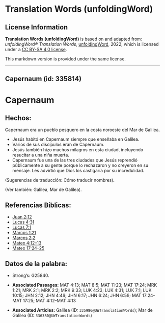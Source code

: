 # Translation Words (unfoldingWord)

## License Information

**Translation Words (unfoldingWord)** is based on and adapted from: _unfoldingWord® Translation Words_, [unfoldingWord](https://unfoldingword.org/utw), 2022, which is licensed under a [CC BY-SA 4.0 license](https://creativecommons.org/licenses/by-sa/4.0/legalcode.en).

This markdown version is provided under the same license.



--------------------------------

## Capernaum (id: 335814)

Capernaum
=========

Hechos:
-------

Capernaum era un pueblo pesquero en la costa noroeste del Mar de Galilea.

* Jesús habitó en Capernaum siempre que enseñaba en Galilea.
* Varios de sus discípulos eran de Capernaum.
* Jesús también hizo muchos milagros en esta ciudad, incluyendo resucitar a una niña muerta.
* Capernaum fue una de las tres ciudades que Jesús reprendió públicamente a su gente porque lo rechazaron y no creyeron en su mensaje. Les advirtió que Dios los castigaría por su incredulidad.

(Sugerencias de traducción: Cómo traducir nombres).

(Ver también: Galilea, Mar de Galilea).

Referencias Bíblicas:
---------------------

* [Juan 2:12](https://ref.ly/John2:12)
* [Lucas 4:31](https://ref.ly/Luke4:31)
* [Lucas 7:1](https://ref.ly/Luke7:1)
* [Marcos 1:21](https://ref.ly/Mark1:21)
* [Marcos 2:2](https://ref.ly/Mark2:2)
* [Mateo 4:12–13](https://ref.ly/Matt4:12-Matt4:13)
* [Mateo 17:24–25](https://ref.ly/Matt17:24-Matt17:25)

Datos de la palabra:
--------------------

* Strong’s: G25840\.

* **Associated Passages:** MAT 4:13; MAT 8:5; MAT 11:23; MAT 17:24; MRK 1:21; MRK 2:1; MRK 2:2; MRK 9:33; LUK 4:23; LUK 4:31; LUK 7:1; LUK 10:15; JHN 2:12; JHN 4:46; JHN 6:17; JHN 6:24; JHN 6:59; MAT 17:24–MAT 17:25; MAT 4:12–MAT 4:13
* **Associated Articles:** Galilea (ID: `335986@UWTranslationWords`); Mar de Galilea (ID: `336380@UWTranslationWords`)

